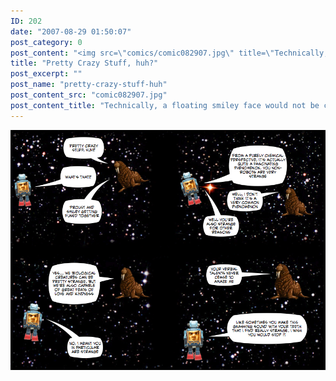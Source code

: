 ```yaml
---
ID: 202
date: "2007-08-29 01:50:07"
post_category: 0
post_content: "<img src=\"comics/comic082907.jpg\" title=\"Technically, a floating smiley face would not be considered a biological being.\" />"
title: "Pretty Crazy Stuff, huh?"
post_excerpt: ""
post_name: "pretty-crazy-stuff-huh"
post_content_src: "comic082907.jpg"
post_content_title: "Technically, a floating smiley face would not be considered a biological being."
---
```



[![Technically, a floating smiley face would not be considered a biological being.](/comics-hi-res/comic082907.jpg)](/comics-hi-res/comic082907.jpg)
